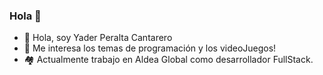 ### Hola 👋

- 👋 Hola, soy Yader Peralta Cantarero
- 👀 Me interesa los temas de programación y los videoJuegos!
- 🏘️ Actualmente trabajo en Aldea Global como desarrollador FullStack.
